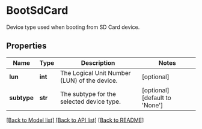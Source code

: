 # BootSdCard

Device type used when booting from SD Card device. 
## Properties
Name | Type | Description | Notes
------------ | ------------- | ------------- | -------------
**lun** | **int** | The Logical Unit Number (LUN) of the device.   | [optional] 
**subtype** | **str** | The subtype for the selected device type.    | [optional] [default to 'None']

[[Back to Model list]](../README.md#documentation-for-models) [[Back to API list]](../README.md#documentation-for-api-endpoints) [[Back to README]](../README.md)


